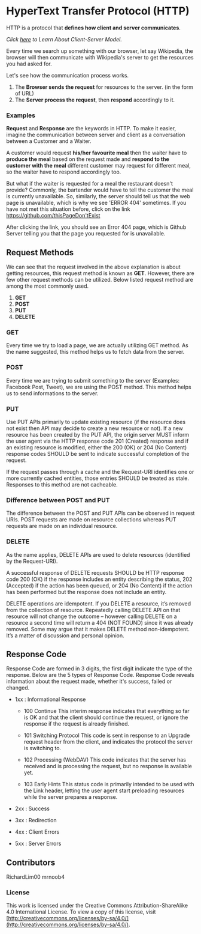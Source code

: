 # HyperText Transfer Protocol (HTTP)

HTTP is a protocol that **defines how client and server communicates**. 

*Click [here](https://github.com/N0obCoding/Introduction-to-the-web/tree/master/clientServer) to Learn About Client-Server Model.*

Every time we search up something with our browser, let say Wikipedia, the browser will then communicate with Wikipedia's server to get the resources you had asked for.

Let's see how the communication process works.
  1. The **Browser sends the request** for resources to the server. (in the form of URL)
  2. The **Server process the request**, then **respond** accordingly to it.
  
### Examples
**Request** and **Response** are the keywords in HTTP. To make it easier, imagine the communication between server and client as a conversation between a Customer and a Waiter.

A customer would request **his/her favourite meal** then the waiter have to **produce the meal** based on the request made and **respond to the customer with the meal** different customer may request for different meal, so the waiter have to respond accordingly too.

But what if the waiter is requested for a meal the restaurant doesn't provide? Commonly, the bartender would have to tell the customer the meal is currently unavailable. So, similarly, the server should tell us that the web page is unavailable, which is why we see 'ERROR 404' sometimes. If you have not met this situation before, click on the link https://github.com/thisPageDon'tExist

After clicking the link, you should see an Error 404 page, which is Github Server telling you that the page you requested for is unavailable.

## Request Methods
We can see that the request involved in the above explanation is about getting resources, this request method is known as **GET**. However, there are few other request methods can be utilized. Below listed request method are among the most commonly used.
  1. **GET**
  2. **POST**
  3. **PUT**
  4. **DELETE**  
### GET
Every time we try to load a page, we are actually utilizing GET method. As the name suggested, this method helps us to fetch data from the server.

### POST
Every time we are trying to submit something to the server (Examples: Facebook Post, Tweet), we are using the POST method. This method helps us to send informations to the server.

### PUT
Use PUT APIs primarily to update existing resource (if the resource does not exist then API may decide to create a new resource or not). If a new resource has been created by the PUT API, the origin server MUST inform the user agent via the HTTP response code 201 (Created) response and if an existing resource is modified, either the 200 (OK) or 204 (No Content) response codes SHOULD be sent to indicate successful completion of the request.

If the request passes through a cache and the Request-URI identifies one or more currently cached entities, those entries SHOULD be treated as stale. Responses to this method are not cacheable.

### Difference between POST and PUT
The difference between the POST and PUT APIs can be observed in request URIs. POST requests are made on resource collections whereas PUT requests are made on an individual resource.

### DELETE
As the name applies, DELETE APIs are used to delete resources (identified by the Request-URI).

A successful response of DELETE requests SHOULD be HTTP response code 200 (OK) if the response includes an entity describing the status, 202 (Accepted) if the action has been queued, or 204 (No Content) if the action has been performed but the response does not include an entity.

DELETE operations are idempotent. If you DELETE a resource, it’s removed from the collection of resource. Repeatedly calling DELETE API on that resource will not change the outcome – however calling DELETE on a resource a second time will return a 404 (NOT FOUND) since it was already removed. Some may argue that it makes DELETE method non-idempotent. It’s a matter of discussion and personal opinion.

## Response Code
Response Code are formed in 3 digits, the first digit indicate the type of the response. Below are the 5 types of Response Code. Response Code reveals information about the request made, whether it's success, failed or changed.

  * 1xx : Informational Response
	* 100 Continue
		This interim response indicates that everything so far is OK and that the client should continue the request, or ignore the response if the request is already finished.

	* 101 Switching Protocol
		This code is sent in response to an Upgrade request header from the client, and indicates the protocol the server is switching to.
	
	* 102 Processing (WebDAV)
		This code indicates that the server has received and is processing the request, but no response is available yet.
	
	* 103 Early Hints
		This status code is primarily intended to be used with the Link header, letting the user agent start preloading resources while the server prepares a response.

  * 2xx : Success
  * 3xx : Redirection
  * 4xx : Client Errors
  * 5xx : Server Errors


## Contributors
RichardLim00
mrnoob4

### License

This work is licensed under the Creative Commons Attribution-ShareAlike 4.0 International License. To view a copy of this license, visit [http://creativecommons.org/licenses/by-sa/4.0/](http://creativecommons.org/licenses/by-sa/4.0/).

